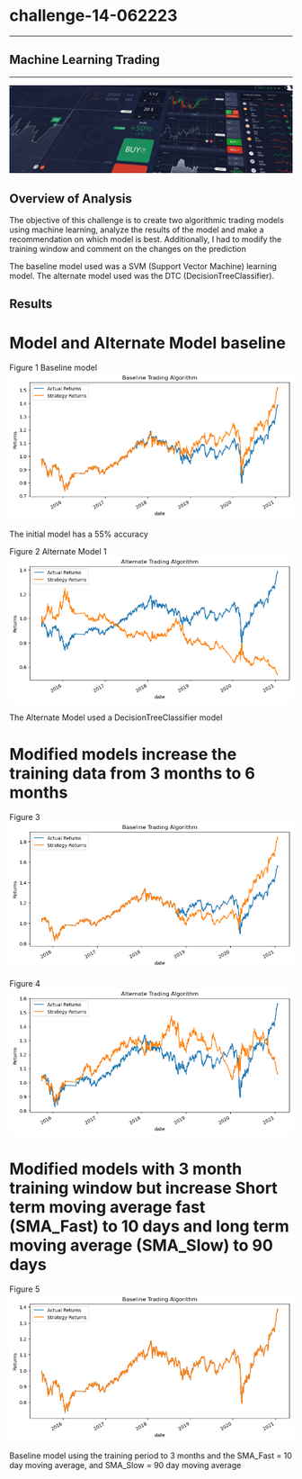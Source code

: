 # challenge-14-062223
 ---
 ## Machine Learning Trading
 ---
 ![fintech challenge14](/Starter_Code/images/14-4-challenge-image.png)
 
 ## Overview of Analysis
 The objective of this challenge is to create two algorithmic trading models using machine learning, analyze the results of the model and make a recommendation on which model is best. Additionally, I had to modify the training window and comment on the changes on the prediction 
 
 The baseline model used was a SVM (Support Vector Machine) learning model. The alternate model used was the DTC (DecisionTreeClassifier). 
 
## Results

# Model and Alternate Model baseline 

Figure 1 Baseline model
![baseline model](/Starter_Code/images/baseline.png)

The initial model has a 55% accuracy 

Figure 2 Alternate Model 1
![alternatemodel](/Starter_Code/images/alternatemodel.png)

The Alternate Model used a DecisionTreeClassifier model 

# Modified models increase the training data from 3 months to 6 months
Figure 3
![baseline_6month training](/Starter_Code/images/baseline_6month.png)

Figure 4
![alternate model 6month training](/Starter_Code/images/alternatemodel_6month.png)

# Modified models with 3 month training window but increase Short term moving average fast (SMA_Fast) to 10 days and long term moving average (SMA_Slow) to 90 days

Figure 5
![baseline 3month training 10 and 90days](/Starter_Code/images/baseline_3month_window_10_90days.png)

Baseline model using the training period to 3 months and the SMA_Fast = 10 day moving average, and SMA_Slow = 90 day moving average

